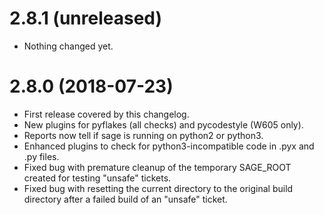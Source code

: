 2.8.1 (unreleased)
==================

* Nothing changed yet.


2.8.0 (2018-07-23)
==================

* First release covered by this changelog.
* New plugins for pyflakes (all checks) and pycodestyle (W605 only).
* Reports now tell if sage is running on python2 or python3.
* Enhanced plugins to check for python3-incompatible code in .pyx
  and .py files.
* Fixed bug with premature cleanup of the temporary SAGE_ROOT created for
  testing "unsafe" tickets.
* Fixed bug with resetting the current directory to the original build
  directory after a failed build of an "unsafe" ticket.
